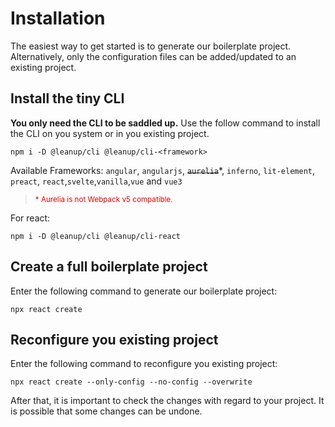 # Installation

The easiest way to get started is to generate our boilerplate project. Alternatively, only the configuration files can be added/updated to an existing project.

## Install the tiny CLI

**You only need the CLI to be saddled up.** Use the follow command to install the CLI on you system or in you existing project.

`npm i -D @leanup/cli @leanup/cli-<framework>`

Available Frameworks: `angular`, `angularjs`, ~~`aurelia`~~\*, `inferno`, `lit-element`, `preact`, `react`,`svelte`,`vanilla`,`vue` and `vue3`

> <small style="color: #d00">\* Aurelia is not Webpack v5 compatible.</small>

For react:

`npm i -D @leanup/cli @leanup/cli-react`

## Create a full boilerplate project

Enter the following command to generate our boilerplate project:

`npx react create`

## Reconfigure you existing project

Enter the following command to reconfigure you existing project:

`npx react create --only-config --no-config --overwrite`

After that, it is important to check the changes with regard to your project. It is possible that some changes can be undone.
